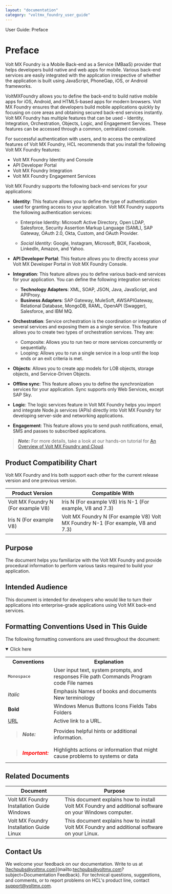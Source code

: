 ```yaml
---
layout: "documentation"
category: "voltmx_foundry_user_guide"
---
```


User Guide: Preface

# Preface

Volt MX Foundry is a Mobile Back-end as a Service (MBaaS) provider that helps developers build native and web apps for mobile. Various back-end services are easily integrated with the application irrespective of whether the application is built using JavaScript, PhoneGap, iOS, or Android frameworks.

VoltMXFoundry allows you to define the back-end to build native mobile apps for iOS, Android, and HTML5-based apps for modern browsers. Volt MX Foundry ensures that developers build mobile applications quickly by focusing on core areas and obtaining secured back-end services instantly. Volt MX Foundry has multiple features that can be used - Identity, Integration, Orchestration, Objects, Logic, and Engagement Services. These features can be accessed through a common, centralized console.

For successful authentication with users, and to access the centralized features of Volt MX Foundry, HCL recommends that you install the following Volt MX Foundry features:

- Volt MX Foundry Identity and Console
- API Developer Portal
- Volt MX Foundry Integration
- Volt MX Foundry Engagement Services

Volt MX Foundry supports the following back-end services for your applications:

- **Identity**: This feature allows you to define the type of authentication used for granting access to your application. Volt MX Foundry supports the following authentication services:

  - Enterprise Identity: Microsoft Active Directory, Open LDAP, Salesforce, Security Assertion Markup Language (SAML), SAP Gateway, OAuth 2.0, Okta, Custom, and OAuth Provider.

  - _Social Identity_: Google, Instagram, Microsoft, BOX, Facebook, LinkedIn, Amazon, and Yahoo.

- **API Developer Portal**: This feature allows you to directly access your Volt MX Developer Portal in Volt MX Foundry Console.
- **Integration**: This feature allows you to define various back-end services for your application. You can define the following integration services:
  - **Technology Adapters**: XML, SOAP, JSON, Java, JavaScript, and APIProxy.
  - **Business Adapters**: SAP Gateway, MuleSoft, AWSAPIGateway, Relational Database, MongoDB, RAML, OpenAPI (Swagger), Salesforce, and IBM MQ.
- **Orchestration**: Service orchestration is the coordination or integration of several services and exposing them as a single service. This feature allows you to create two types of orchestration services. They are:
  - Composite: Allows you to run two or more services concurrently or sequentially.
  - Looping: Allows you to run a single service in a loop until the loop ends or an exit criteria is met.
- **Objects**: Allows you to create app models for LOB objects, storage objects, and Service-Driven Objects.
- **Offline sync**: This feature allows you to define the synchronization services for your application. Sync supports only Web Services, except SAP Sky.
- **Logic**: The logic services feature in Volt MX Foundry helps you import and integrate Node.js services (APIs) directly into Volt MX Foundry for developing server-side and networking applications.
- **Engagement**: This feature allows you to send push notifications, email, SMS and passes to subscribed applications.

> **_Note:_** For more details, take a look at our hands-on tutorial for [An Overview of Volt MX Foundry and Cloud](https://youtu.be/1hTo5o7DCwo).

## Product Compatibility Chart

Volt MX Foundry and Iris both support each other for the current release version and one previous version.

| Product Version                    | Compatible With                                                                  |
| ---------------------------------- | -------------------------------------------------------------------------------- |
| Volt MX Foundry N (For example V8) | Iris N (For example V8) Iris N-1 (For example, V8 and 7.3)                       |
| Iris N (For example V8)            | Volt MX Foundry N (For example V8) Volt MX Foundry N-1 (For example, V8 and 7.3) |

## Purpose

The document helps you familiarize with the Volt MX Foundry and provide procedural information to perform various tasks required to build your application.

## Intended Audience

This document is intended for developers who would like to turn their applications into enterprise-grade applications using Volt MX back-end services.

<h2>Formatting Conventions Used in This Guide</h2>
<p>The following formatting conventions are used throughout the document:</p>
<details open markdown="block"><summary>Click here </summary>
  <table>
    <tr>
      <th>Conventions</th>      
      <th>Explanation</th>
    </tr>
    <tr>
      <td><tt>Monospace</tt></td>      
      <td>User input text, system prompts, and responses File path Commands Program code File names</td>
    </tr>    
    <tr>
      <td><em>Italic</em></td>      
      <td>Emphasis Names of books and documents New terminology</td>
    </tr>    
    <tr>
      <td><strong>Bold</strong></td>      
      <td>Windows Menus Buttons Icons Fields Tabs Folders</td>
    </tr>    
    <tr>
      <td><a href="#">URL</a></td>      
      <td>Active link to a URL.</td>
    </tr>    
    <tr>
      <td><blockquote><em><strong>Note:</strong></em></blockquote></td>      
      <td>Provides helpful hints or additional information.</td>
    </tr>    
    <tr>
      <td><blockquote style="color:red"><em><strong>Important:</strong></em></blockquote></td>      
      <td>Highlights actions or information that might cause problems to systems or data</td>
    </tr>
  </table>
</details>

## Related Documents

| Document                                   | Purpose                                                                                                 |
| ------------------------------------------ | ------------------------------------------------------------------------------------------------------- |
| Volt MX Foundry Installation Guide Windows | This document explains how to install Volt MX Foundry and additional software on your Windows computer. |
| Volt MX Foundry Installation Guide Linux   | This document explains how to install Volt MX Foundry and additional software on your Linux.            |

## Contact Us

We welcome your feedback on our documentation. Write to us at [techpubs@voltmx.com](mailto:techpubs@voltmx.com?subject=Documentation Feedback). For technical questions, suggestions, and comments, or to report problems on HCL's product line, contact [support@voltmx.com](mailto:support@voltmx.com).
